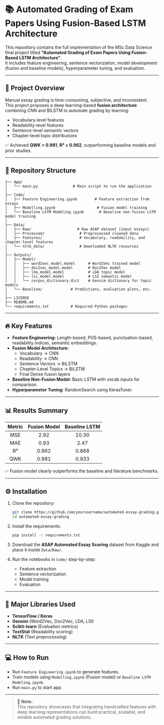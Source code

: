 # 📚 Automated Grading of Exam Papers Using Fusion-Based LSTM Architecture

This repository contains the full implementation of the MSc Data Science final project titled **"Automated Grading of Exam Papers Using Fusion-Based LSTM Architecture"**.  
It includes feature engineering, sentence vectorization, model development (fusion and baseline models), hyperparameter tuning, and evaluation.

---

## 🚀 Project Overview

Manual essay grading is time-consuming, subjective, and inconsistent.  
This project proposes a deep learning-based **fusion architecture** combining CNN and BiLSTM to automate grading by learning:
- Vocabulary-level features
- Readability-level features
- Sentence-level semantic vectors
- Chapter-level topic distributions

✅ Achieved **QWK = 0.981**, **R² = 0.962**, outperforming baseline models and prior studies.

---

## 📁 Repository Structure

```
├── App/
│   └── main.py                # Main script to run the application
│
├── Code/
│   ├── Feature Engineering.ipynb        # Feature extraction from essays
│   ├── Modelling.ipynb                   # Fusion model training
│   └── Baseline LSTM Modeling.ipynb       # Baseline non-fusion LSTM model training
│
├── Data/
│   ├── Raw/                     # Raw ASAP dataset (input essays)
│   ├── Processed/                # Preprocessed cleaned data
│   ├── Features/                 # Vocabulary, readability, and chapter-level features
│   └── nltk_data/                # Downloaded NLTK resources
│
├── Outputs/
│   ├── Model/
│   │   ├── word2vec_model.model      # Word2Vec trained model
│   │   ├── doc2vec_model.model       # Doc2Vec model
│   │   ├── lda_model.model           # LDA topic model
│   │   ├── lsi_model.model           # LSI semantic model
│   │   └── corpus_dictionary.dict    # Gensim dictionary for topic models
│   └── Baseline/             # Predictions, evaluation plots, etc.
│
├── LICENSE
├── README.md
└── requirements.txt          # Required Python packages
```

---

## 🔥 Key Features

- **Feature Engineering:** Length-based, POS-based, punctuation-based, readability indices, semantic embeddings.
- **Fusion Model Architecture:**
  - Vocabulary → CNN
  - Readability → CNN
  - Sentence Vectors → BiLSTM
  - Chapter-Level Topics → BiLSTM
  - Final Dense fusion layers
- **Baseline Non-Fusion Model:** Basic LSTM with vocab inputs for comparison.
- **Hyperparameter Tuning:** RandomSearch using KerasTuner.

---

## 📊 Results Summary

| Metric | Fusion Model | Baseline LSTM |
|:------:|:------------:|:-------------:|
| MSE    | 2.92          | 10.30         |
| MAE    | 0.93          | 2.47          |
| R²     | 0.962         | 0.868         |
| QWK    | 0.981         | 0.933         |

✅ Fusion model clearly outperforms the baseline and literature benchmarks.

---

## ⚙️ Installation

1. Clone the repository:
   ```bash
   git clone https://github.com/yourusername/automated-essay-grading.git
   cd automated-essay-grading
   ```

2. Install the requirements:
   ```bash
   pip install -r requirements.txt
   ```

3. Download the **ASAP Automated Essay Scoring** dataset from Kaggle and place it inside `Data/Raw/`.

4. Run the notebooks in `Code/` step-by-step:
   - Feature extraction
   - Sentence vectorization
   - Model training
   - Evaluation

---

## 🧪 Major Libraries Used

- **TensorFlow / Keras**
- **Gensim** (Word2Vec, Doc2Vec, LDA, LSI)
- **Scikit-learn** (Evaluation metrics)
- **TextStat** (Readability scoring)
- **NLTK** (Text preprocessing)

---

## 💻 How to Run

- Run `Feature Engineering.ipynb` to generate features.
- Train models using `Modelling.ipynb` (Fusion model) or `Baseline LSTM Modeling.ipynb`.
- Run `main.py` to start app.

---

> 📢 **Note:**  
> This repository showcases that integrating handcrafted features with deep learning representations can build practical, scalable, and reliable automated grading solutions.
